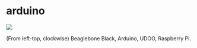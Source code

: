 arduino
=======
<img src="https://raw.github.com/arraytools/arduino/master/images/%E5%9B%9B%E6%B5%B7%E4%B8%80%E5%AE%B6.jpg"/>

(From left-top, clockwise) Beaglebone Black, Arduino, UDOO, Raspberry Pi.
 